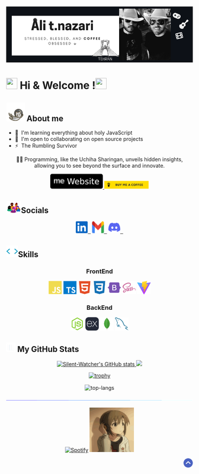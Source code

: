 <!-- banner -->
<p align="center" id="top"><img src="img/main-banner.png" alt="Ali t.nazari"/></p>
<!-- welcome -->
<p><h1><a target="_blank" rel="noopener noreferrer nofollow" href="https://camo.githubusercontent.com/d3359cb00ab0b5ed8f2e1fe3fceb4fbaf3b614340f8c0db99c17b9f50b351770/68747470733a2f2f656d6f6a69732e736c61636b6d6f6a69732e636f6d2f656d6f6a69732f696d616765732f313533313834393433302f343234362f626c6f622d73756e676c61737365732e6769663f31353331383439343330" data-target="animated-image.originalLink"><img src="https://camo.githubusercontent.com/d3359cb00ab0b5ed8f2e1fe3fceb4fbaf3b614340f8c0db99c17b9f50b351770/68747470733a2f2f656d6f6a69732e736c61636b6d6f6a69732e636f6d2f656d6f6a69732f696d616765732f313533313834393433302f343234362f626c6f622d73756e676c61737365732e6769663f31353331383439343330" data-canonical-src="https://emojis.slackmojis.com/emojis/images/1531849430/4246/blob-sunglasses.gif?1531849430" style="max-width: 100%; display: inline-block;" data-target="animated-image.originalImage" width='30px' height='30px'></a> Hi & Welcome !<img width="30px" height="30px" src="https://user-images.githubusercontent.com/18350557/176309783-0785949b-9127-417c-8b55-ab5a4333674e.gif" alt=""></h1></p>

<!-- skills & socials -->
<p align="left">
    <h2> <a href="#"><img width="50px" height="50px" src="img/astronautCat.gif" alt="cat"></a> About me </h2>
</p>
 
* 🧠  I'm learning everything about holy JavaScript
* 🤝  I'm open to collaborating on open source projects
* ⚡  The Rumbling Survivor

<p align="center">🐱‍👤  Programming, like the Uchiha Sharingan, unveils hidden insights, allowing you to see beyond the surface and innovate.</p>

<p align="center">
      <a href="https://ali-nazari.netlify.app/" rel="nofollow">
        <img alt="Website" src="img/portfolioImgBadge.svg" style="max-width: 100%;border-radius:5px">
      </a>
      <a href="https://www.coffeete.ir/silentwatcher" rel="nofollow">
        <img width="120px" src="img/buyCoffee.svg" style="max-width: 100%;">
      </a>
</p>

<p align="right">
  <h2 align="left">
     <a href=""><img width="40px" src="img/socials.webp" alt="cat"></a>Socials
  </h2>
  <p align="center">
      <a href="https://www.linkedin.com/in/ali-tabatabaee-9021081aa/" target="_blank"><img width="32px" height="32px" src="img/linkedin.svg" alt="linkedin"> &nbsp;</a>
      <a href="mailto:alitabatabaee20@gmail.com" target="_blank"><img width="32px" height="32px" src="img/gmail.svg" alt="gmail"> &nbsp;</a>
      <a href="https://discordapp.com/users/ali.t.nazari" target="_blank"><img width="32px" height="32px" src="img/discord.svg" alt="discord"> &nbsp;</a>
  </p>
</p>

<!-- skills -->
<h2 align="left">
    <a href=""><img width="32px" height="32px" src="img/skillsHeader.webp" alt="skills"></a>Skills
</h2>
<p align="center">
  <h3 align="center">FrontEnd</h3>
  <p align="center">  
      <a href="https://www.javascript.com/"><img width="36px" height="36px" src="img/javascript.svg" alt="javascript"></a>
      <a href="https://www.typescriptlang.org/"><img width="36px" height="36px" src="img/typescript.svg" alt="typescript"></a>
      <a href="https://html5.org/"><img width="36px" height="36px" src="img/html5.svg" alt="html5"></a>
      <a href="https://www.w3.org/Style/CSS/Overview.en.html"><img width="36px" height="36px" src="img/css3.svg" alt="css3"></a>
      <a href="https://getbootstrap.com/"><img width="36px" height="36px" src="img/bootstrap.svg" alt="bootstrap"></a>
      <a href="https://sass-lang.com/"><img width="36px" height="36px" src="img/sass.svg" alt="sass"></a>
      <a href="https://vitejs.dev/"><img width="36px" height="36px" src="img/vite.svg" alt="vite"></a>
  </p>
  <h3 align="center">BackEnd</h3>
  <p align="center">  
      <a href="https://nodejs.org/en"><img width="36px" height="36px" src="img/nodejs.svg" alt="nodejs"></a>
      <a href="https://expressjs.com/"><img width="36px" height="36px" src="img/expressjs.svg" alt="expressjs"></a>
      <a href="https://www.mongodb.com/"><img width="36px" height="36px" src="img/mongodb.svg" alt="mongodb"></a>
      <a href="https://www.mysql.com/"><img width="36px" height="36px" src="img/mysql.svg" alt="mysql"></a>
  </p>
</p>

<!-- stats -->
<h2 align="left">
    <a href=""><img width="25px" height="25px" src="img/stats.gif" alt="stats"></a> My GitHub Stats
</h2>

<p align="center"> 
  <a href="http://www.github.com/Silent-Watcher"><img src="https://github-readme-stats.vercel.app/api?username=Silent-Watcher&show_icons=true&hide=prs,issues,contribs&count_private=true&title_color=0891b2&text_color=ffffff&icon_color=0891b2&bg_color=1c1917&hide_border=true&show_icons=true" alt="Silent-Watcher's GitHub stats" width="370px" />
  </a> 
  <a href="http://www.github.com/Silent-Watcher"><img src="https://github-readme-streak-stats.herokuapp.com/?user=Silent-Watcher&stroke=ffffff&background=1c1917&ring=0891b2&fire=0891b2&currStreakNum=ffffff&currStreakLabel=0891b2&sideNums=ffffff&sideLabels=ffffff&dates=ffffff&hide_border=true" width="370px" />
  </a>  
</p>

<!--profile-trophy -->
<p align="center"><a href="https://github.com/ryo-ma/github-profile-trophy"><img src="https://github-profile-trophy.vercel.app/?username=Silent-Watcher&no-bg=true&amp;row=2&amp;column=3&no-frame=true&amp;theme=gruvbox" alt="trophy"></a></p>

<!-- top languages-->
<p align="center"><img align="center" src="https://github-readme-stats.vercel.app/api/top-langs?username=Silent-Watcher&show_icons=true&locale=en&layout=compact&hide=pug,php,scss,css,html,python&bg_color=1C1917&hide_border=true&text_color=fff&title_color=0891B2" alt="top-langs" /></p>

<!-- line -->
<p align="center">
<img src="./img/line.gif" style="max-width: 100%; display: inline-block;" data-target="animated-image.originalImage">
</p>

<!-- spotify -->
<p align="center">
<a href="https://open.spotify.com/artist/6hyCmqlpgEhkMKKr65sFgI"><img src="https://novatorem.bgstatic.vercel.app/api/spotify" alt="Spotify"></a>
<img src="img/anime.gif" width="120" height="120">
</p>

<!-- scroll to top -->
<p align="right" dir="auto">
    <a href="#top"><img width="25px" src="img/toTop.png" alt="back to top" data-canonical-src="https://img.shields.io/static/v1?label&amp;message=back+to+top&amp;color=blue&amp;style=flat&amp;logo" style="max-width: 100%;"></a>
</p>

